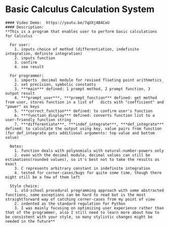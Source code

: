 # Basic Calculus Calculation System
    #### Video Demo:  https://youtu.be/7qUXj4B4CoU
    #### Description:
    **This is a program that enables user to perform basic calculations for Calculus

      For user:
        1. inputs choice of method (differentiation, indefinite integration, definite integration)
        2. inputs function
        3. confirm
        4. see result

      For programmer:
        1. imports _decimal module for revised floating point arithmetics_
        2. set precision, symbolic constants
        3. ***main*** defined: 1 prompt method, 2 prompt function, 3 output result
        4. ***prompt_user***, ***prompt_function*** defined: get method from user, stores function in a list of   dicts with "coefficient" and "power" as keys
        5. ***correct_function*** defined: to confirm user's function
        6. ***function_display*** defined: converts function list to a user-friendly function string
        7. ***differentiate***, ***indef_integrate***, ***def_integrate*** defined: to calculate the output using key, value pairs from function (for def_integrate gets additional arguments: top value and bottom value)

      Notes:
        1. function deals with polynomials with natural-number-powers only
        2. even with the decimal module, decimal values can still be estimations(rounded values), so it's best not to take the results as exact
        3. C represents arbitrary constant in indefinite integration
        4. tested for corner-cases/bugs for quite some time, though there might still be a few of them left

      Style choice:
        1. old-school procedural programming approach with some abstracted functions, some exceptions can be hard to read but is the most straightforward way of catching corner-cases from my point of view
        2. indented as the standard regulation for Python
        3. I was mainly focusing on optimizing user experience rather than that of the programmer, also I still need to learn more about how to be consistent with your style, so many stylistic changes might be needed in the future**

